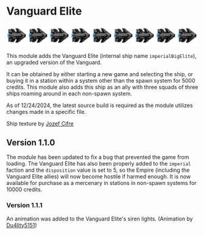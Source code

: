 # Vanguard Elite
![image](assets/ships/imperialBigElite/imperialBigElite.png)

This module adds the Vanguard Elite (internal ship name `imperialBigElite`), an upgraded version of the Vanguard.

It can be obtained by either starting a new game and selecting the ship, or buying it in a station 
within a system other than the spawn system for 5000 credits. This module also adds this ship as an ally 
with three squads of three ships roaming around in each non-spawn system.

As of 12/24/2024, the latest source build is required as the module utilizes changes made in a specific
file.

Ship texture by [Jozef Cifre](https://github.com/jozefcifre)

## Version 1.1.0

The module has been updated to fix a bug that prevented the game from loading. The Vanguard Elite has also
been properly added to the `imperial` faction and the `disposition` value is set to 5, so the Empire
(including the Vanguard Elite allies) will now become hostile if harmed enough. It is now available for
purchase as a mercenary in stations in non-spawn systems for 10000 credits.

### Version 1.1.1

An animation was added to the Vanguard Elite's siren lights. (Animation by [Du4lity5151](https://github.com/Du4lity5151))
